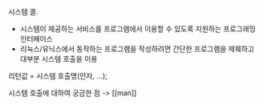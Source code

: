 시스템 콜.

* 시스템이 제공하는 서비스를 프로그램에서 이용할 수 있도록 지원하는 프로그래밍 인터페이스
* 리눅스/유닉스에서 동작하는 프로그램을 작성하려면 간단한 프로그램을 제웨하고 대부분 시스템 호출을 이용

리턴값 = 시스템 호출명(인자, ...);

시스템 호출에 대하여 궁금한 점 -> [[man]]
